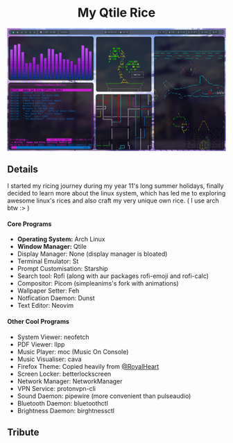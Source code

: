 <div align="center">
<h1>My Qtile Rice</h1> 
</div>

<!-- <a href="#"><img align="center" src="./Assets/preview2.png" alt="Preview Image 1"></a> -->
<a href="#"><img align="center" src="./Assets/preview1.png" alt="Preview Image 2"></a>


<div align="left">
<h2>Details</h2>
<p>I started my ricing journey during my year 11's long summer holidays, finally decided to learn  more about the linux system, which has led me to exploring awesome linux's rices and also craft my very unique own rice. ( I use arch btw :> )</p>
</div>

#### Core Programs
<ul>  
<li><b>Operating System:</b> Arch Linux</li>
<li><b>Window Manager:</b> Qtile</li>
<li>Display Manager: None (display manager is bloated)</li>
<li>Terminal Emulator: St</li>
<li>Prompt Customisation: Starship</li>
<li>Search tool: Rofi (along with aur packages rofi-emoji and rofi-calc)</li>
<li>Compositor: Picom (simpleanims's fork with animations)</li>
<li>Wallpaper Setter: Feh</li>
<li>Notfication Daemon: Dunst</li>
<li>Text Editor: Neovim</li>
</ul>

#### Other Cool Programs
<ul>
<li>System Viewer: neofetch</li>
<li>PDF Viewer: llpp</li>
<li>Music Player: moc (Music On Console)</li>
<li>Music Visualiser: cava</li>
<li>Firefox Theme: Copied heavily from <a href="https://github.com/RoyalHeart">@RoyalHeart</a></li>
<li>Screen Locker: betterlockscreen</li>
<li>Network Manager: NetworkManager</li>
<li>VPN Service: protonvpn-cli</li>
<li>Sound Daemon: pipewire (more convenient than pulseaudio)</li>
<li>Bluetooth Daemon: bluetoothctl</li>
<li>Brightness Daemon: birghtnessctl</li>
</ul>

<div align="left">
<h2>Tribute</h2>

</div>

